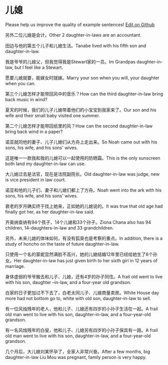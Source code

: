# 儿媳

Please help us improve the quality of example sentences! [Edit on Github](https://github.com/jiyushe/jiyu-example-sentence-source/blob/main/chinese/erxi.md)

<p><span class="chinese">另外二位儿媳是会计。</span><span class="english">Other 2 daughter-in-laws are an accountant.</span></p>

<p><span class="chinese">田边与他的第五个儿子和儿媳生活。</span><span class="english">Tanabe lived with his fifth son and daughter-in-law.</span></p>

<p><span class="chinese">我是爷爷的儿媳父，但我觉得我是Stewart家的一员。</span><span class="english">Im Grandpas daughter-in-law, but I feel like a Stewart.</span></p>

<p><span class="chinese">愿要儿媳就要，能嫁女时就嫁。</span><span class="english">Marry your son when you will, your daughter when you can.</span></p>

<p><span class="chinese">第三个儿媳怎样才能带回风中的音乐？</span><span class="english">How can the third daughter-in-law bring back music in wind?</span></p>

<p><span class="chinese">夏天的时候，我们的儿子儿媳带着他们的小宝宝到我家来了。</span><span class="english">Our son and his wife and their small baby visited one summer.</span></p>

<p><span class="chinese">第二个儿媳怎样才能带回纸里的风？</span><span class="english">How can the second daughter-in-law bring back wind in a paper?</span></p>

<p><span class="chinese">诺亚就同他的妻子、儿子儿媳们从方舟上走出来。</span><span class="english">So Noah came out with his sons, his wife, and his sons' wives.</span></p>

<p><span class="chinese">这是唯一一款我和我的儿媳可以一起使用的防晒霜。</span><span class="english">This is the only sunscreen both Iand my daughter-in-law can use.</span></p>

<p><span class="chinese">大儿媳过去是法官，现在是法院副院长。</span><span class="english">Old daughter-in-law was judge, new is vice president in law court.</span></p>

<p><span class="chinese">诺亚和他的儿子们、妻子和儿媳们都上了方舟。</span><span class="english">Noah went into the ark with his sons, his wife, and his sons' wives.</span></p>

<p><span class="chinese">衰老的岁月确实终于找上她来，正如她的儿媳说的。</span><span class="english">It was true that old age had finally got her, as her daughter-in-law said.</span></p>

<p><span class="chinese">齐奥纳查纳有94个孩子，14个儿媳和33个孙子。</span><span class="english">Ziona Chana also has 94 children, 14-daughters-in-law and 33 grandchildren.</span></p>

<p><span class="chinese">另外，未来儿媳的体味如何，有没有狐臭也是考察的重点。</span><span class="english">In addition, there is a study of honcho on the taste of future daughter-in-law.</span></p>

<p><span class="chinese">只使用一个名的蒙妮显然满脸不高兴，她的儿媳结婚12年里已经给她生了6个孙女。</span><span class="english">Her daughter-in-law has just given birth to her sixth girl in 12 years of marriage.</span></p>

<p><span class="chinese">身体虚弱的爷爷搬去和儿子、儿媳，还有4岁的孙子同住。</span><span class="english">A frail old went to live with his son, daughter –in-law, and a four-year old grandson.</span></p>

<p><span class="chinese">白家的日子更加过不下去了，白老太同儿子、儿媳商量卖房。</span><span class="english">White House day more had not bottom go to, white with old son, daughter-in-law to sell.</span></p>

<p><span class="chinese">有一位风烛残年的老人，他和儿子、儿媳还有四岁的小孙子生活在一起。</span><span class="english">A frail old man went to live with his son, daughter-in-law, and a four-year-old grandson.</span></p>

<p><span class="chinese">有一名风烛残年的白叟，他和儿子、儿媳另有四岁的小孙子保具有一路。</span><span class="english">A frail old man went to live with his son, daughter-in-law, and a four-year-old grandson.</span></p>

<p><span class="chinese">几个月后，大儿媳刘某怀孕了，全家人非常兴奋。</span><span class="english">After a few months, big daughter-in-law Liu Mou was pregnant, family person is very happy.</span></p>

